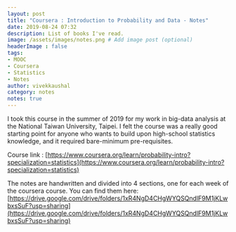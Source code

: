 ```yaml
---
layout: post
title: "Coursera : Introduction to Probability and Data - Notes"
date: 2019-08-24 07:32
description: List of books I've read.
image: /assets/images/notes.png # Add image post (optional)
headerImage : false
tags:
- MOOC
- Coursera
- Statistics
- Notes
author: vivekkaushal
category: notes
notes: true
---
```


I took this course in the summer of 2019 for my work in big-data analysis at the National Taiwan University, Taipei. I felt the course was a really good starting point for anyone who wants to build upon high-school statistics knowledge, and it required bare-minimum pre-requisites.

Course link : [https://www.coursera.org/learn/probability-intro?specialization=statistics](https://www.coursera.org/learn/probability-intro?specialization=statistics)

The notes are handwritten and divided into 4 sections, one for each week of the coursera course. You can find them here:
[https://drive.google.com/drive/folders/1xR4NgD4CHgWYQSQndlF9M1jKLwbxsSuF?usp=sharing](https://drive.google.com/drive/folders/1xR4NgD4CHgWYQSQndlF9M1jKLwbxsSuF?usp=sharing)